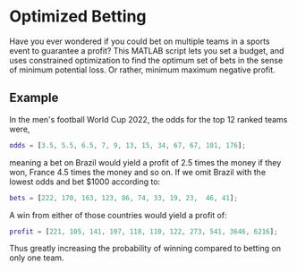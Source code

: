 # Optimized Betting
Have you ever wondered if you could bet on multiple teams in a sports event to guarantee a profit? This MATLAB script lets you set a
budget, and uses constrained optimization to find the optimum set of bets in the sense of minimum potential loss.
Or rather, minimum maximum negative profit.

## Example
In the men's football World Cup 2022, the odds for the top 12 ranked teams were,
```matlab
odds = [3.5, 5.5, 6.5, 7, 9, 13, 15, 34, 67, 67, 101, 176];
```
meaning a bet on Brazil would yield a profit of 2.5 times the money if they won, France 4.5 times the money and so on. If we omit Brazil
with the lowest odds and bet $1000 according to:

```matlab
bets = [222, 170, 163, 123, 86, 74, 33, 19, 23,  46, 41];
```
A win from either of those countries would yield a profit of:

```matlab
profit = [221, 105, 141, 107, 118, 110, 122, 273, 541, 3646, 6216];
```
Thus greatly increasing the probability of winning compared to betting on only one team.
